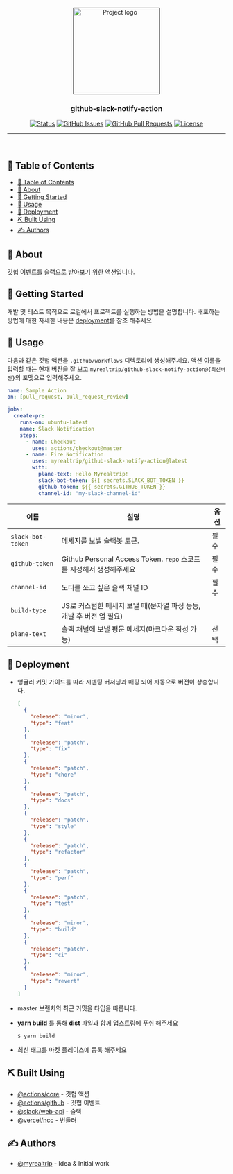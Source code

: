 <p align="center">
  <a href="" rel="noopener">
 <img width=200px height=200px src="https://i.imgur.com/6wj0hh6.jpg" alt="Project logo"></a>
</p>

<h3 align="center">github-slack-notify-action</h3>

<div align="center">

[![Status](https://img.shields.io/badge/status-active-success.svg)]()
[![GitHub Issues](https://img.shields.io/github/issues/myrealtrip/github-slack-notify-action)](https://github.com/kylelobo/The-Documentation-Compendium/issues)
[![GitHub Pull Requests](https://img.shields.io/github/issues-pr/myrealtrip/github-slack-notify-action)](https://github.com/kylelobo/The-Documentation-Compendium/pulls)
[![License](https://img.shields.io/badge/license-MIT-blue.svg)](/LICENSE)

</div>

---

<p align="center"> 
    <br> 
</p>

## 📝 Table of Contents

- [📝 Table of Contents](#-table-of-contents)
- [🧐 About <a name = "about"></a>](#-about-)
- [🏁 Getting Started <a name = "getting_started"></a>](#-getting-started-)
- [🎈 Usage <a name="usage"></a>](#-usage-)
- [🚀 Deployment <a name = "deployment"></a>](#-deployment-)
- [⛏️ Built Using <a name = "built_using"></a>](#️-built-using-)
- [✍️ Authors <a name = "authors"></a>](#️-authors-)

## 🧐 About <a name = "about"></a>

깃헙 이벤트를 슬랙으로 받아보기 위한 액션입니다.

## 🏁 Getting Started <a name = "getting_started"></a>

개발 및 테스트 목적으로 로컬에서 프로젝트를 실행하는 방법을 설명합니다. 배포하는 방법에 대한 자세한 내용은 [deployment](#deployment)를 참조 해주세요

## 🎈 Usage <a name="usage"></a>

다음과 같은 깃헙 액션을 `.github/workflows` 디렉토리에 생성해주세요.
액션 이름을 입력할 때는 현재 버전을 잘 보고 `myrealtrip/github-slack-notify-action@{최신버전}`의 포맷으로 입력해주세요.

```yaml
name: Sample Action
on: [pull_request, pull_request_review]

jobs:
  create-pr:
    runs-on: ubuntu-latest
    name: Slack Notification
    steps:
      - name: Checkout
        uses: actions/checkout@master
      - name: Fire Notification
        uses: myrealtrip/github-slack-notify-action@latest
        with:
          plane-text: Hello Myrealtrip!
          slack-bot-token: ${{ secrets.SLACK_BOT_TOKEN }}
          github-token: ${{ secrets.GITHUB_TOKEN }}
          channel-id: "my-slack-channel-id"
```

| 이름              | 설명                                                                | 옵션 |
| ----------------- | ------------------------------------------------------------------- | ---- |
| `slack-bot-token` | 메세지를 보낼 슬랙봇 토큰.                                          | 필수 |
| `github-token`    | Github Personal Access Token. `repo` 스코프를 지정해서 생성해주세요 | 필수 |
| `channel-id`      | 노티를 쏘고 싶은 슬랙 채널 ID                                       | 필수 |
| `build-type`      | JS로 커스텀한 메세지 보낼 때(문자열 파싱 등등, 개발 후 버전 업 필요)
| `plane-text`      | 슬랙 채널에 보낼 평문 메세지(마크다운 작성 가능)                    | 선택 |

## 🚀 Deployment <a name = "deployment"></a>

- 앵귤러 커밋 가이드를 따라 시멘팅 버저닝과 매핑 되어 자동으로 버전이 상승합니다.

  ```json
  [
    {
      "release": "minor",
      "type": "feat"
    },
    {
      "release": "patch",
      "type": "fix"
    },
    {
      "release": "patch",
      "type": "chore"
    },
    {
      "release": "patch",
      "type": "docs"
    },
    {
      "release": "patch",
      "type": "style"
    },
    {
      "release": "patch",
      "type": "refactor"
    },
    {
      "release": "patch",
      "type": "perf"
    },
    {
      "release": "patch",
      "type": "test"
    },
    {
      "release": "minor",
      "type": "build"
    },
    {
      "release": "patch",
      "type": "ci"
    },
    {
      "release": "minor",
      "type": "revert"
    }
  ]
  ```

- master 브랜치의 최근 커밋을 타입을 따릅니다.
- **yarn build** 를 통해 **dist** 파일과 함께 업스트림에 푸쉬 해주세요

  ```bash
  $ yarn build
  ```

- 최신 태그를 마켓 플레이스에 등록 해주세요

## ⛏️ Built Using <a name = "built_using"></a>

- [@actions/core](https://www.npmjs.com/package/@actions/core) - 깃헙 액션
- [@actions/github](https://www.npmjs.com/package/@actions/github) - 깃헙 이벤트
- [@slack/web-api](https://www.npmjs.com/package/@slack/web-api) - 슬랙
- [@vercel/ncc](https://www.npmjs.com/package/@vercel/ncc) - 번들러

## ✍️ Authors <a name = "authors"></a>

- [@myrealtrip](https://github.com/myrealtrip) - Idea & Initial work
